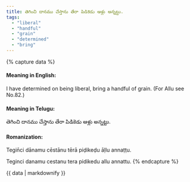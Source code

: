 ```yaml
---
title: తెగించి దానము చేస్తాను తేరా పిడికెడు ఆళ్లు అన్నట్టు.
tags:
  - "liberal"
  - "handful"
  - "grain"
  - "determined"
  - "bring"
---
```


{% capture data %}
#### Meaning in English:
I have determined on being liberal, bring a handful of grain.
(For Allu see No.82.)

#### Meaning in Telugu:
తెగించి దానము చేస్తాను తేరా పిడికెడు ఆళ్లు అన్నట్టు.

#### Romanization:
Tegin̄ci dānamu cēstānu tērā piḍikeḍu āḷlu annaṭṭu.

Teginci danamu cestanu tera pidikedu allu annattu.
{% endcapture %}

{{ data | markdownify }}

